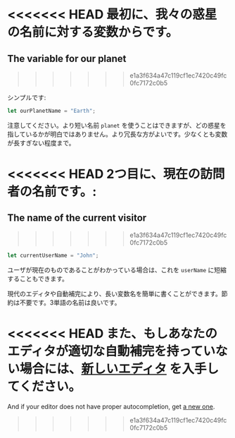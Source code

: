 <<<<<<< HEAD
最初に、我々の惑星の名前に対する変数からです。
=======
## The variable for our planet
>>>>>>> e1a3f634a47c119cf1ec7420c49fc0fc7172c0b5

シンプルです:

```js
let ourPlanetName = "Earth";
```

注意してください。より短い名前 `planet` を使うことはできますが、どの惑星を指しているかが明白ではありません。より冗長な方がよいです。少なくとも変数が長すぎない程度まで。

<<<<<<< HEAD
2つ目に、現在の訪問者の名前です。:
=======
## The name of the current visitor
>>>>>>> e1a3f634a47c119cf1ec7420c49fc0fc7172c0b5

```js
let currentUserName = "John";
```

ユーザが現在のものであることがわかっている場合は、これを `userName` に短縮することもできます。

現代のエディタや自動補完により、長い変数名を簡単に書くことができます。節約は不要です。3単語の名前は良いです。

<<<<<<< HEAD
また、もしあなたのエディタが適切な自動補完を持っていない場合には、[新しいエディタ](/code-editors) を入手してください。
=======
And if your editor does not have proper autocompletion, get [a new one](/code-editors).
>>>>>>> e1a3f634a47c119cf1ec7420c49fc0fc7172c0b5

